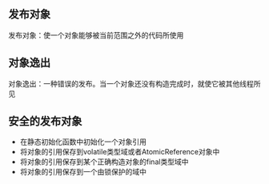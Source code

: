 ## 发布对象
发布对象：使一个对象能够被当前范围之外的代码所使用  

## 对象逸出  
对象逸出：一种错误的发布。当一个对象还没有构造完成时，就使它被其他线程所见  

## 安全的发布对象
- 在静态初始化函数中初始化一个对象引用
- 将对象的引用保存到volatile类型域或者AtomicReference对象中
- 将对象的引用保存到某个正确构造对象的final类型域中
- 将对象的引用保存到一个由锁保护的域中  